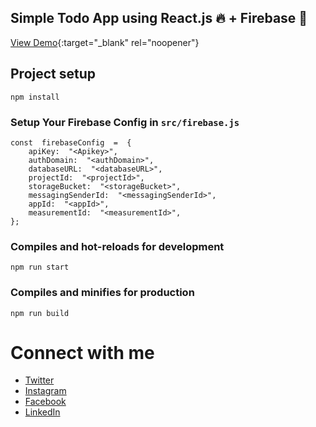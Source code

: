 ## Simple Todo App using React.js 🔥 + Firebase 💯

[View Demo](https://youtu.be/kDfWssgckMg){:target="_blank" rel="noopener"}

## Project setup

```
npm install
```

### Setup Your Firebase Config in `src/firebase.js`

```
const  firebaseConfig  =  {
	apiKey:  "<Apikey>",
	authDomain:  "<authDomain>",
	databaseURL:  "<databaseURL>",
	projectId:  "<projectId>",
	storageBucket:  "<storageBucket>",
	messagingSenderId:  "<messagingSenderId>",
	appId:  "<appId>",
	measurementId:  "<measurementId>",
};
```

### Compiles and hot-reloads for development

```
npm run start
```

### Compiles and minifies for production

```
npm run build
```

# Connect with me

- [Twitter](https://twitter.com/SureshRamani9)
- [Instagram](https://instagram.com/suresh_ramani8256)
- [Facebook](https://www.facebook.com/sureshramani8256)
- [LinkedIn](https://www.linkedin.com/in/suresh-ramani8256)
